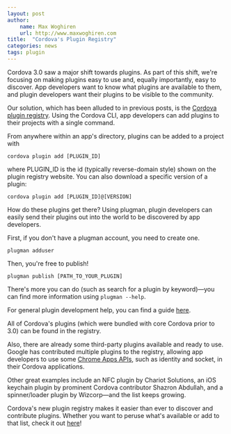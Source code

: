 ```yaml
---
layout: post
author:
    name: Max Woghiren
    url: http://www.maxwoghiren.com
title:  "Cordova's Plugin Registry"
categories: news
tags: plugin
---
```


Cordova 3.0 saw a major shift towards plugins.  As part of this shift, we're focusing on making plugins easy to use and, equally importantly, easy to discover.  App developers want to know what plugins are available to them, and plugin developers want their plugins to be visible to the community.

Our solution, which has been alluded to in previous posts, is the [Cordova plugin registry](http://plugins.cordova.io/).  Using the Cordova CLI, app developers can add plugins to their projects with a single command.

<!--more-->
From anywhere within an app's directory, plugins can be added to a project with

    cordova plugin add [PLUGIN_ID]

where PLUGIN_ID is the id (typically reverse-domain style) shown on the plugin registry website.  You can also download a specific version of a plugin:

    cordova plugin add [PLUGIN_ID]@[VERSION]

How do these plugins get there?  Using plugman, plugin developers can easily send their plugins out into the world to be discovered by app developers.

First, if you don't have a plugman account, you need to create one.

    plugman adduser

Then, you're free to publish!

    plugman publish [PATH_TO_YOUR_PLUGIN]

There's more you can do (such as search for a plugin by keyword)—you can find more information using `plugman --help`.

For general plugin development help, you can find a guide [here](http://cordova.apache.org/docs/en/3.1.0/guide_hybrid_plugins_index.md.html#Plugin%20Development%20Guide).

All of Cordova's plugins (which were bundled with core Cordova prior to 3.0) can be found in the registry.

Also, there are already some third-party plugins available and ready to use.  Google has contributed multiple plugins to the registry, allowing app developers to use some [Chrome Apps APIs](http://developer.chrome.com/apps/api_index.html), such as identity and socket, in their Cordova applications.

Other great examples include an NFC plugin by Chariot Solutions, an iOS keychain plugin by prominent Cordova contributor Shazron Abdullah, and a spinner/loader plugin by Wizcorp—and the list keeps growing.

Cordova's new plugin registry makes it easier than ever to discover and contribute plugins.  Whether you want to peruse what's available or add to that list, check it out [here](http://plugins.cordova.io/)!
